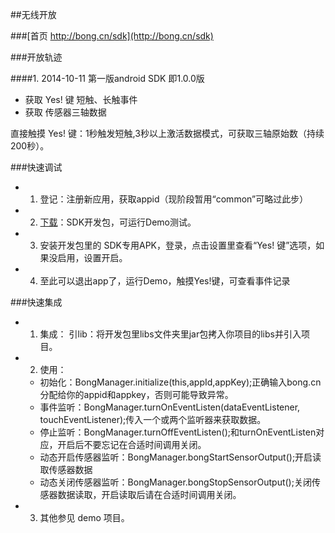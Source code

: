 
##无线开放 

###[首页 http://bong.cn/sdk](http://bong.cn/sdk)

###开放轨迹

####1. 2014-10-11 
第一版android SDK 即1.0.0版
- 获取 Yes! 键 短触、长触事件
- 获取 传感器三轴数据

直接触摸 Yes! 键：1秒触发短触,3秒以上激活数据模式，可获取三轴原始数（持续200秒）。

###快速调试

- 1. 登记：注册新应用，获取appid（现阶段暂用“common”可略过此步）
- 2. [下载](http://bong.cn/sdk/bong-sdk-1.0.0.zip)：SDK开发包，可运行Demo测试。
- 3. 安装开发包里的 SDK专用APK，登录，点击设置里查看“Yes! 键”选项，如果没启用，设置开启。
- 4. 至此可以退出app了，运行Demo，触摸Yes!键，可查看事件记录

###快速集成

- 1. 集成： 引lib：将开发包里libs文件夹里jar包拷入你项目的libs并引入项目。
- 2. 使用：
    - 初始化：BongManager.initialize(this,appId,appKey);正确输入bong.cn分配给你的appid和appkey，否则可能导致异常。
    - 事件监听：BongManager.turnOnEventListen(dataEventListener, touchEventListener);传入一个或两个监听器来获取数据。
    - 停止监听：BongManager.turnOffEventListen();和turnOnEventListen对应，开启后不要忘记在合适时间调用关闭。
    - 动态开启传感器监听：BongManager.bongStartSensorOutput();开启读取传感器数据
    - 动态关闭传感器监听：BongManager.bongStopSensorOutput();关闭传感器数据读取，开启读取后请在合适时间调用关闭。
- 3. 其他参见 demo 项目。

